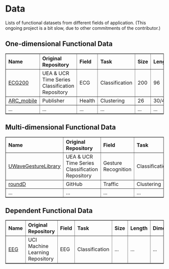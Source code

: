 # Data
 Lists of functional datasets from different fields of application. (This ongoing project is a bit slow, due to other commitments of the contributor.)
 

<h2>One-dimensional Functional Data</h2> 
<table border="1">
  <thead align="left">
    <tr>
      <th>Name</th>
      <th>Original Repository</th>
      <th>Field</th>
      <th>Task</th>
      <th>Size</th>
      <th>Length</th>
      <th>Dimension</th>
    </tr>
  </thead>
  <tbody>
    <tr>
      <td><a href="https://www.timeseriesclassification.com/description.php?Dataset=ECG200" target="_blank">ECG200</a></td>
      <td>UEA & UCR Time Series Classification Repository</td>
      <td>ECG</td>
      <td>Classification</td>
      <td>200</td>
      <td>96</td>
      <td>1</td>
    </tr>
    <tr>
      <td><a href="https://doi.org/10.1371/journal.pone.0242197" target="_blank">ARC_mobile</a></td>
      <td>Publisher</td>
      <td>Health</td>
      <td>Clustering</td>
      <td>26</td>
      <td>30/40</td>
      <td>...</td>
    </tr>
    <tr>
      <td>...</td>
      <td>...</td>
      <td>...</td>
      <td>...</td>
      <td>...</td>
      <td>...</td>
      <td>...</td>
    </tr>
  </tbody>
</table>




 <h2>Multi-dimensional Functional Data</h2>
 
 <table border="1">
  <thead align="left">
    <tr>
      <th>Name</th>
      <th>Original Repository</th>
      <th>Field</th>
      <th>Task</th>
      <th>Size</th>
      <th>Length</th>
      <th>Dimension</th>
    </tr>
  </thead>
  <tbody>
    <tr>
      <td><a href="https://www.timeseriesclassification.com/description.php?Dataset=UWaveGestureLibrary" target="_blank">UWaveGestureLibrary</a></td>
      <td>UEA & UCR Time Series Classification Repository</td>
      <td>Gesture Recognition</td>
      <td>Classification</td>
      <td>4K+</td>
      <td>315</td>
      <td>3</td>
    </tr>
    <tr>
      <td><a href="https://github.com/StevenGolovkine/fcubt" target="_blank">roundD</a></td>
      <td>GitHub</td>
      <td>Traffic</td>
      <td>Clustering</td>
      <td>311</td>
      <td>vary</td>
      <td>6</td>
    </tr>
    <tr>
      <td>...</td>
      <td>...</td>
      <td>...</td>
      <td>...</td>
      <td>...</td>
      <td>...</td>
      <td>...</td>
    </tr>
  </tbody>
</table>




 <h2>Dependent Functional Data</h2>
 
 <table border="1">
  <thead align="left">
    <tr>
      <th>Name</th>
      <th>Original Repository</th>
      <th>Field</th>
      <th>Task</th>
      <th>Size</th>
      <th>Length</th>
      <th>Dimension</th>
    </tr>
  </thead>
  <tbody>
    <tr>
      <td><a href="https://github.com/StevenGolovkine/fcubt" target="_blank">EEG</a></td>
      <td>UCI Machine Learning Repository</td>
      <td>EEG</td>
      <td>Classification</td>
      <td>...</td>
      <td>...</td>
      <td>...</td>
    </tr>
  </tbody>
</table>
